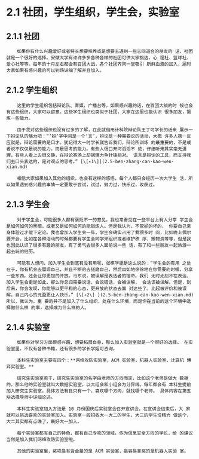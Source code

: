 # 2.1 社团，学生组织，学生会，实验室

## 2.1.1 社团

        如果你有什么兴趣爱好或者特长想要培养或是想要去遇到一些志同道合的朋友的 话，社团就是一个很好的选择。安徽大学有许许多多各种各样的社团可供大家挑选，心 理社、篮球社、爱心社等等。每年的十月左右都会有百团大战，各个社团齐聚一堂吸引 新鲜血液的加入，届时大家如果有感兴趣的可以到场详细了解并且加入。

## 2.1.2 学生组织 

        这里的学生组织包括辩论队、青媒、广播台等。如果感兴趣的话，在百团大战的时 候也会有这些组织，大家可以留意。这些学生组织也类似于社团，大家在这里也能认识 很多朋友，锻炼一些能力。

        由于我对这些组织也没有过多的了解，在此就借用计科院辩论队王丁可学长的话来 展示一下辩论队的魅力吧：“‘辩’字中间是一个‘言’，辩论是一种需要说的活动，大概 许多人第一反应就是，辩论需要的是口才。犹记得大一时学长就告诉我们，辩论所训练 的最重要的，不是或者说不仅仅是说的能力，而是思考的能力。有些人信口开河滔滔不 绝，仔细听来其实毫无道理，有些人看上去很文静，在辩论赛场上却据理力争针锋相对。 语言是辩论的工具，而支持我们去口头表达的，是对观点的思考。” [\[∗1\]](2.5-ben-zhang-can-kao-wen-xian.md) 

        相信大家如果加入其他的组织，也会有这样的感悟，每个人都只会经历一次大学生 活，所以如果遇到感兴趣的事情一定要敢于尝试，试过，努力过，快乐过，收获过。

## 2.1.3 学生会 

        对于学生会，可能很多人都有褒贬不一的意见。我也常看见在一些平台上有人分享 学生会是如何如何的黑暗，或者又是如何如何的能锻炼人。但是我认为，不管好的坏的， 你要自己亲身体验过才能下定论。我也曾加入学生会一年，学生会确实占用了我很多时 间，比如晚上偶尔要开会，比如在各种活动的时候都要有学生会同学来组织或者维护秩 序、搬物资等等，但是我也因此认识了很多有趣的朋友，有了勇气去很多人面前说一些 话，有了和一些朋友一起旅游一起去玩的经历。

        可能有人想问，加入学生会到底有没有用呢，张棋学姐是这么说的：“学生会的有用 之处在于，你有机会去展现自己，并且不断的去搓磨自己，然后自如地徐徐地在你需要的时候，分享一些东西。还会让你更加的开放。马东说，被误解是表达者的宿命。我们 无时无刻不在表达，加入学生会更是如此，那么你总归需要说话，会说错话，会被误解， 会活该被误解。但是，到后来，你会发现，你能够以更平和的心态，更开放的状态去面 对这些了。比起被评价和被误解，自己内心的充盈更让人快乐。” [\[∗2\] ](2.5-ben-zhang-can-kao-wen-xian.md)所以，我认为，重 要的并不是加入了什么组织，处在什么环境，而是你在当前的这个环境中选择做什么样 的事，选择成为什么样的人。

## 2.1.4 实验室 

        如果你对学习方面很感兴趣，想要拓展自身，那么加入实验室就是一个很好的选择。 在实验室里，不仅有各种书籍，还有很多的学长学姐可咨询。

        本科生实验室主要有四个：**网络攻防实验室，ACM 实验室，机器人实验室，计算机 博弈实验室。** 

        研究生实验室若干，研究生实验室的名字由老师的方向而定，比如这个老师是做大 数据的，那么他的实验室就叫大数据实验室。以大组会和小组会为分界线。每年都会有 本科生提前加入研究生实验室。具体方法有且只有一个，喜欢哪个方向，就找哪个老师。 具体内容在第五块选择导师中详细论述。

        本科生实验室加入方法是 10 月份国庆后实验室会召开宣讲会，在宣讲会结束后，大 家就可以挑选喜欢的实验室加入。实验室一般招收大一大二的学生，大三的学生没精力 做这个，大二其实都有点晚了，最好大一加入。

        每个实验室都有自己的特色，都有自己专攻的领域。作为信息安全方向的学长，给 的建议当然是加入我们网络攻防实验室啦。

        其他的实验室里，奖项最有含金量的是 ACM 实验室，最容易拿奖的是机器人实验 室。



        

